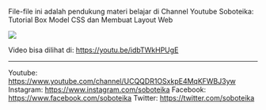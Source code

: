 File-file ini adalah pendukung materi belajar di Channel Youtube Soboteika:
Tutorial Box Model CSS dan Membuat Layout Web

<img src="https://i.ytimg.com/vi/idbTWkHPUgE/hqdefault.jpg?sqp=-oaymwEcCPYBEIoBSFXyq4qpAw4IARUAAIhCGAFwAcABBg==&rs=AOn4CLD8jEt_LxNSVu7PXioQ66-N6sgumw">

Video bisa dilihat di:
https://youtu.be/idbTWkHPUgE

--------------------
Youtube: https://www.youtube.com/channel/UCQQDR1OSxkpE4MqKFWBJ3yw Instagram: https://www.instagram.com/soboteika Facebook: https://www.facebook.com/soboteika Twitter: https://twitter.com/soboteika

